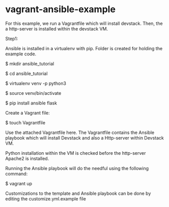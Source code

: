 # vagrant-ansible-example

For this example, we run a Vagrantfile which will install devstack.
Then, the a http-server is installed within the devstack VM. 

Step1:

Ansible is installed in a virtualenv with pip. Folder is created for holding the example code.

$ mkdir ansible_tutorial

$ cd ansible_tutorial

$ virtualenv venv -p python3

$ source venv/bin/activate

$ pip install ansible flask

Create a Vagrant file:

$ touch Vagrantfile

Use the attached Vagrantfile here. The Vagrantfile contains the Ansible playbook which will install Devstack and also a Http-server within Devstack VM. 

Python installation within the VM is checked before the http-server Apache2 is installed.

Running the Ansible playbook will do the needful using the following command:

$ vagrant up

Customizations to the template and Ansible playbook can be done by editing the customize.yml.example file
